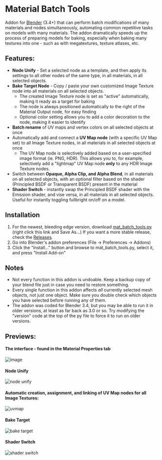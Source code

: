 # Material Batch Tools
Addon for [Blender](https://www.blender.org/) (3.4+) that can perform batch modifications of many materials and nodes simultaneously, automating common repetitive tasks on models with many materials. The addon dramatically speeds up the process of preparing models for baking, especially when baking many textures into one - such as with megatextures, texture atlases, etc.

## Features:
- **Node Unify** - Set a selected node as a template, and then apply its settings to all other nodes of the same type, in all materials, in all selected objects.
- **Bake Target Node** - Copy / paste your own customized Image Texture node into all materials on all selected objects.
	- The created Image Texture node is set as "active" automatically, making it ready as a target for baking
	- The node is always positioned automatically to the right of the Material Output node, for easy finding
	- Optional color setting allows you to add a color decoration to the node, making it easier to identify
- **Batch rename** of UV maps and vertex colors on all selected objects at once
- Automatically add and connect a **UV Map node** (with a specific UV Map set) to all Image Texture nodes, in all materials in all selected objects at once
	- The UV Map node is selectively added based on a user-specified image format (ie. PNG, HDR). This allows you to, for example, selectively add a "lightmap" UV Map node **only** to any HDR Image Texture nodes.
- Switch between **Opaque, Alpha Clip, and Alpha Blend**, in all materials on all selected objects, with an optional filter based on the shader (Principled BSDF or Transparent BSDF) present in the material
- **Shader Switch** - instantly swap the Principled BSDF shader with the Emission shader, and vise versa, in all materials in all selected objects. Useful for instantly toggling fullbright on/off on a model.

## Installation
1. For the newest, bleeding edge version, download [mat_batch_tools.py](https://github.com/theanine3D/mat-batch-tools/raw/main/mat_batch_tools.py) (right click this link and Save As...) If you want a more stable release, check the [Releases](https://github.com/theanine3D/mat-batch-tools/releases).
2. Go into Blender's addon preferences (File → Preferences → Addons)
3. Click the "Install..." button and browse to mat_batch_tools.py, select it, and press "Install Add-on"

## Notes
- Not every function in this addon is undoable. Keep a backup copy of your blend file just in case you need to restore something.
- Every single function in this addon affects *all* currently selected mesh objects, not just one object. Make sure you double check which objects you have selected before running any of them.
- The addon was coded for Blender 3.4, but you may be able to run it in older versions, at least as far back as 3.0 or so. Try modifying the "version" code at the top of the py file to force it to run on older versions.

## Previews:
#### The interface - found in the Material Properties tab
![image](https://user-images.githubusercontent.com/88953117/209483586-7d90c484-d886-4b2d-8013-164ac2dcd735.png)

#### Node Unify
![node unify](https://user-images.githubusercontent.com/88953117/209483715-d8592e98-56a3-4a8d-aa3f-aaf95896e1bb.gif)

#### Automatic creation, assignment, and linking of UV Map nodes for all Image Textures:
![uvmap](https://user-images.githubusercontent.com/88953117/209455488-7ef92550-09c1-439a-ae89-39ad8fc48348.gif)

#### Bake Target
![bake target](https://user-images.githubusercontent.com/88953117/209455528-a3690ce7-2004-47b0-acf5-56c7c9eac398.gif)

#### Shader Switch
![shader switch](https://user-images.githubusercontent.com/88953117/209982952-27bddc61-4a7b-4780-a849-b3f85af73a4e.gif)

